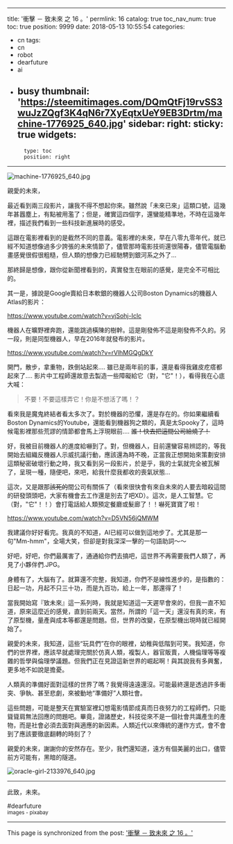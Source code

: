 
---
title: '衝擊 － 致未來 之 16 。'
permlink: 16
catalog: true
toc_nav_num: true
toc: true
position: 9999
date: 2018-05-13 10:55:54
categories:
- cn
tags:
- cn
- robot
- dearfuture
- ai
- busy
thumbnail: 'https://steemitimages.com/DQmQtFj19rvSS3wuJzZQgf3K4qN6r7XyEqtxUeY9EB3Drtm/machine-1776925_640.jpg'
sidebar:
    right:
        sticky: true
widgets:
    -
        type: toc
        position: right
---


![machine-1776925_640.jpg](https://steemitimages.com/DQmQtFj19rvSS3wuJzZQgf3K4qN6r7XyEqtxUeY9EB3Drtm/machine-1776925_640.jpg)

親愛的未來，

最近看到兩三段影片，讓我不得不想起你來。雖然說「未來已來」這類口號，這幾年甚囂塵上，有點被用濫了；但是，確實這四個字，還蠻能精準地，不時在這幾年裡，描述我們看到一些科技新進展時的感受。

這跟在電影裡看到的是截然不同的意義。電影裡的未來，早在八零九零年代，就已經不知道想像過多少誇張的未來情節了，儘管那時電影技術還很陽春，儘管電腦動畫感覺很假很粗糙，但人類的想像力已經馳騁到銀河系之外了...

那終歸是想像，跟你從新聞裡看到的，真實發生在眼前的感覺，是完全不可相比的。

其一是，據說是Google賣給日本軟銀的機器人公司Boston Dynamics的機器人Atlas的影片：

https://www.youtube.com/watch?v=vjSohj-Iclc

機器人在曠野裡奔跑，還能跳過橫陳的樹幹。這是剛發佈不這是剛發佈不久的。另一段，則是同型機器人，早在2016年就發布的影片。

https://www.youtube.com/watch?v=rVlhMGQgDkY

開門，散步，拿重物，跌倒站起來.... 雖已是兩年前的事，還是看得我雞皮疙瘩都起來了.... 影片中工程師還故意去製造一些障礙給它（對，"它"！），看得我在心底大喊：

>不要！不要這樣弄它！你是不想活了嗎！？

看來我是魔鬼終結者看太多次了。對於機器的恐懼，還是存在的。你如果繼續看Boston Dynamics的Youtube，還能看到機器狗之類的，真是太Spooky了，這時候電影裡那些荒謬的情節都會馬上浮現眼前.... <del>誰！快去把這間公司給燒了！</del>

好，我被目前機器人的進度給嚇到了。對，但機器人，目前還蠻容易辨認的，等我開始去組織反機器人示威抗議行動，應該還為時不晚，正當我正想開始來策劃安排這類秘密破壞行動之時，我又看到另一段影片，於是乎，我的士氣就完全被瓦解了，呈現一種，隨便吧，來吧，給我什麼我都收的喪氣狀態...

這次，又是跟那<del>該死的</del>間公司有關係了（看來很快會有來自未來的人要去暗殺這間的研發頭頭吧，大家有機會去工作還是別去了吧XD）。這次，是人工智慧。它（對，"它"！！）會打電話給人類預定餐廳或髮廊了！！嚇死寶寶了啦！

https://www.youtube.com/watch?v=D5VN56jQMWM

我建議你好好看完。我真的不知道，AI已經可以做到這地步了。尤其是那一句"Mm-hmm"，全場大笑，但卻是對我深深一擊的一句語助詞～～

好吧，好吧，你們最厲害了，通通給你們去搞吧，這世界不再需要我們人類了，再見了小夥伴們.JPG。

身體有了，大腦有了。就算還不完整，我知道，你們不是線性進步的，是指數的：日起一功，月起不只三十功，而是九百功，給上一年，那還得了！

當我開始寫『致未來』這一系列時，我就是知道這一天遲早會來的，但我一直不知道，原來這麼近的感覺，直到前兩天。當然，所謂的「這一天」還沒有真的來，有了原型機，量產與成本等都還是問題。但，世界的改變，在原型機出現時就已經開始了。

親愛的未來，我知道，這些“玩具們”在你的眼裡，幼稚與低階到可笑。我知道，你們的世界裡，應該早就處理完關於仿真人類，複製人，器官販賣，人機倫理等等複雜的哲學與倫理學議題。但我們正在見證這新世界的崛起啊！與其說我有多興奮，更多地不如說是擔憂。

人類真的準備好面對這樣的世界了嗎？我覺得遠遠還沒。可能最終還是透過許多衝突、爭執、甚至悲劇，來被動地“準備好”人類社會。

這些問題，可能是整天在實驗室裡幻想電影情節成真而日夜努力的工程師們，只能聳聳肩無法回應的問題吧。畢竟，證諸歷史，科技從來不是一個社會共識產生的產物，而是社會必須去面對與適應的新因素。人類近代以來傳統的運作方式，會不會到了應該要徹底翻轉的時刻了？

親愛的未來，謝謝你的安然存在。至少，我們還知道，遠方有個美麗的出口，儘管前方可能有，黑暗的隧道。

![oracle-girl-2133976_640.jpg](https://steemitimages.com/DQmSHSkvAiPh3PCiJy3UzB2MGHuANWTbWrfXSefaP687U6x/oracle-girl-2133976_640.jpg)

*****

此致，未來。

#dearfuture
<br>
<sub>images - pixabay</sub>

- - -

This page is synchronized from the post: ['衝擊 － 致未來 之 16 。'](https://steemit.com/@deanliu/16)
